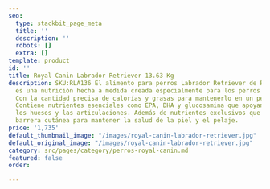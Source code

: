 ```yaml
---
seo:
  type: stackbit_page_meta
  title: ''
  description: ''
  robots: []
  extra: []
template: product
id: ''
title: Royal Canin Labrador Retriever 13.63 Kg
description: SKU:RLA136 El alimento para perros Labrador Retriever de Royal Canin
  es una nutrición hecha a medida creada especialmente para los perros de su raza.
  Con la cantidad precisa de calorías y grasas para mantenerlo en un peso saludable.
  Contiene nutrientes esenciales como EPA, DHA y glucosamina que apoyan la salud de
  los huesos y las articulaciones. Además de nutrientes exclusivos que refuerzan la
  barrera cutánea para mantener la salud de la piel y el pelaje.
price: '1,735'
default_thumbnail_image: "/images/royal-canin-labrador-retriever.jpg"
default_original_image: "/images/royal-canin-labrador-retriever.jpg"
category: src/pages/category/perros-royal-canin.md
featured: false
order: 

---
```

